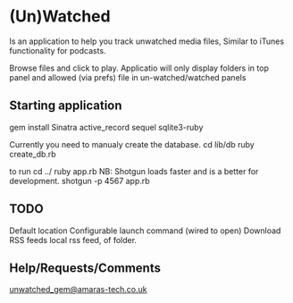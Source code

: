 (Un)Watched
===========

Is an application to help you track unwatched media files, Similar to iTunes functionality for podcasts.

Browse files and click to play. Applicatio will only display folders in top panel and allowed (via prefs) file in un-watched/watched panels

Starting application
--------------------

gem install Sinatra active_record sequel sqlite3-ruby 

Currently you need to manualy create the database.
cd lib/db
ruby create_db.rb

to run
cd ../
ruby app.rb
NB: Shotgun loads faster and is a better for development.
shotgun -p 4567 app.rb 


TODO
----

Default location
Configurable launch command (wired to open)
Download RSS feeds
local rss feed, of folder.

Help/Requests/Comments
----

unwatched_gem@amaras-tech.co.uk

